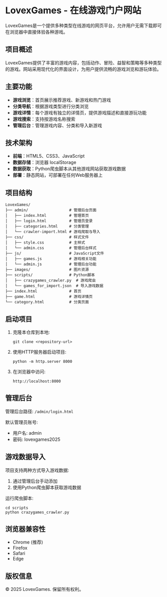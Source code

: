 # LovexGames - 在线游戏门户网站

LovexGames是一个提供多种类型在线游戏的网页平台，允许用户无需下载即可在浏览器中直接体验各种游戏。

## 项目概述

LovexGames提供了丰富的游戏内容，包括动作、冒险、益智和策略等多种类型的游戏。网站采用现代化的界面设计，为用户提供流畅的游戏浏览和游玩体验。

## 主要功能

- **游戏浏览**：首页展示推荐游戏、新游戏和热门游戏
- **分类导航**：根据游戏类型进行分类浏览
- **游戏详情**：每个游戏有独立的详情页，提供游戏描述和直接游玩功能
- **游戏搜索**：支持按游戏名称搜索
- **管理后台**：管理游戏内容、分类和导入新游戏

## 技术架构

- **前端**：HTML5、CSS3、JavaScript
- **数据存储**：浏览器 localStorage
- **数据获取**：Python爬虫脚本从其他游戏网站获取游戏数据
- **部署**：静态网站，可部署在任何Web服务器上

## 项目结构

```
LovexGames/
├── admin/                  # 管理后台页面
│   ├── index.html          # 管理首页
│   ├── login.html          # 管理员登录
│   ├── categories.html     # 分类管理
│   └── crawler-import.html # 游戏爬取与导入
├── css/                    # 样式文件
│   ├── style.css           # 主样式
│   └── admin.css           # 管理后台样式
├── js/                     # JavaScript文件
│   ├── games.js            # 游戏相关功能
│   └── admin.js            # 管理后台功能
├── images/                 # 图片资源
├── scripts/                # Python脚本
│   ├── crazygames_crawler.py  # 游戏爬虫
│   └── games_for_import.json  # 导入游戏数据
├── index.html              # 首页
├── game.html               # 游戏详情页
└── category.html           # 分类页面
```

## 启动项目

1. 克隆本仓库到本地:
   ```
   git clone <repository-url>
   ```

2. 使用HTTP服务器启动项目:
   ```
   python -m http.server 8000
   ```
   
3. 在浏览器中访问:
   ```
   http://localhost:8000
   ```

## 管理后台

管理后台路径: `/admin/login.html`

默认管理员账号:
- 用户名: admin
- 密码: lovexgames2025

## 游戏数据导入

项目支持两种方式导入游戏数据:

1. 通过管理后台手动添加
2. 使用Python爬虫脚本获取游戏数据

运行爬虫脚本:
```
cd scripts
python crazygames_crawler.py
```

## 浏览器兼容性

- Chrome (推荐)
- Firefox
- Safari
- Edge

## 版权信息

© 2025 LovexGames. 保留所有权利。 